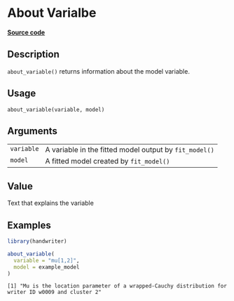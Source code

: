 

# About Varialbe

[**Source code**](https://github.com/CSAFE-ISU/handwriter/tree/176-automatic-documentation/R/#L)

## Description

<code>about_variable()</code> returns information about the model
variable.

## Usage

<pre><code class='language-R'>about_variable(variable, model)
</code></pre>

## Arguments

<table>
<tr>
<td style="white-space: nowrap; font-family: monospace; vertical-align: top">
<code id="variable">variable</code>
</td>
<td>
A variable in the fitted model output by <code>fit_model()</code>
</td>
</tr>
<tr>
<td style="white-space: nowrap; font-family: monospace; vertical-align: top">
<code id="model">model</code>
</td>
<td>
A fitted model created by <code>fit_model()</code>
</td>
</tr>
</table>

## Value

Text that explains the variable

## Examples

``` r
library(handwriter)

about_variable(
  variable = "mu[1,2]",
  model = example_model
)
```

    [1] "Mu is the location parameter of a wrapped-Cauchy distribution for writer ID w0009 and cluster 2"
